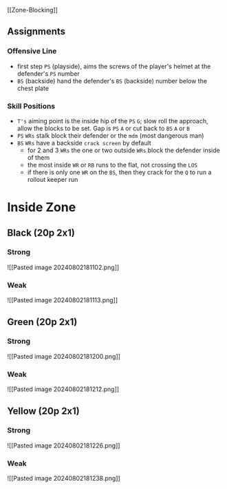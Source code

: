 [[Zone-Blocking]]

## Assignments

### Offensive Line
- first step `PS` (playside), aims the screws of the player's helmet at the defender's `PS` number
- `BS` (backside) hand the defender's `BS` (backside) number below the chest plate

### Skill Positions
- `T's` aiming point is the inside hip of the `PS` `G`; slow roll the approach, allow the blocks to be set. Gap is `PS` `A` or cut back to `BS` `A` or `B`
- `PS` `WRs` stalk block their defender or the `mdm` (most dangerous man)
- `BS` `WRs` have a backside `crack screen` by default
	- for 2 and 3 `WRs` the one or two outside `WRs` block the defender inside of them
	- the most inside `WR` or `RB` runs to the flat, not crossing the `LOS`
	- if there is only one `WR` on the `BS`, then they crack for the `Q` to run a rollout keeper run
# Inside Zone

## Black (20p 2x1)

### Strong
![[Pasted image 20240802181102.png]]

### Weak
![[Pasted image 20240802181113.png]]

## Green (20p 2x1)

### Strong
![[Pasted image 20240802181200.png]]

### Weak
![[Pasted image 20240802181212.png]]

## Yellow (20p 2x1)

### Strong
![[Pasted image 20240802181226.png]]

### Weak
![[Pasted image 20240802181238.png]]
